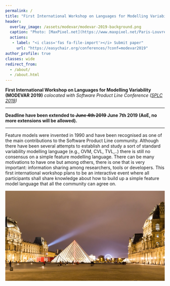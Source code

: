 ```yaml
---
permalink: /
title: "First International Workshop on Languages for Modelling Variability (MODEVAR 2019)"
header:
  overlay_image: /assets/modevar/modevar-2019-background.png
  caption: "Photo: [MaxPixel.net](https://www.maxpixel.net/Paris-Louvre-Buildings-Pyramide-Architecture-1867919)"
  actions:
   - label: "<i class='fas fa-file-import'></i> Submit paper"
     url: "https://easychair.org/conferences/?conf=modevar2019"
author_profile: true
classes: wide
redirect_from: 
  - /about/
  - /about.html
---
```

 
**First International Workshop on Languages for Modelling Variability (MODEVAR 2019)**
*colocated with Software Product Line Conference ([SPLC 2019](https://splc2019.net/))*

---
**Deadline have been extended to ~~June 4th 2019~~ June 7th 2019 (AoE, no more extensions will be allowed).**

---
Feature models were invented in 1990 and have been recognised as one of the main contributions to the Software Product Line community. Although there have been several attempts to establish and study a sort of standard variability modelling language (e.g., OVM, CVL, TVL,..) there is still no consensus on a simple feature modelling language. There can be many motivations to have one but among others, there is one that is very important: information sharing among researchers, tools or developers. This first international workshop plans to be an interactive event where all participants shall share knowledge about how to build up a simple feature model language that all the community can agree on. 


![This year, MODEVAR will be at Paris](assets/modevar/modevar-2019-background.png "This year, MODEVAR will be at Paris")

